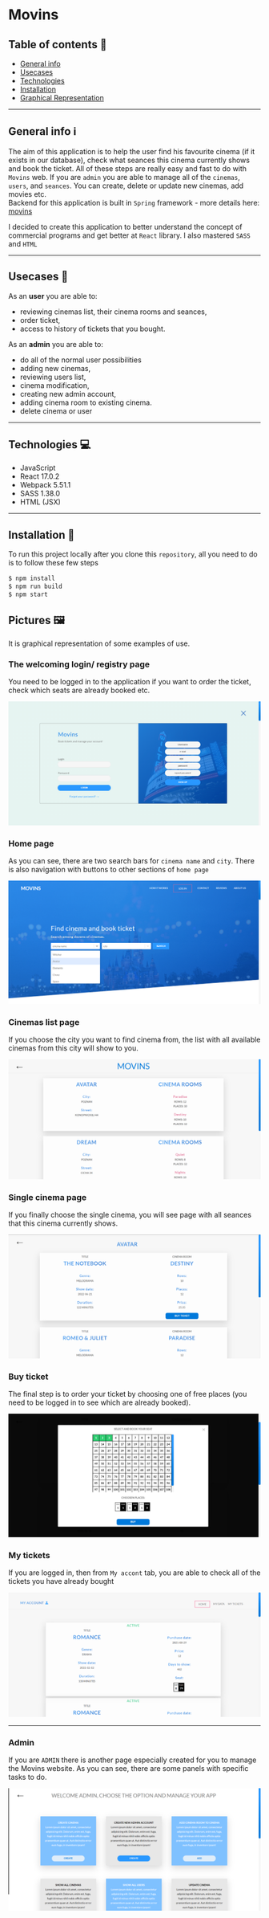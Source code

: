 # Movins

## Table of contents :notebook:
* [General info](#general-info-information_source)
* [Usecases](#usecases-briefcase)
* [Technologies](#technologies-computer)
* [Installation](#installation-hammer)
* [Graphical Representation](#pictures-framed_picture)
***

## General info :information_source:

The aim of this application is to help the user find his favourite cinema 
(if it exists in our database), check what seances this cinema currently shows and book 
the ticket. All of these steps are really easy and fast to do with `Movins` web.
If you are `admin` you are able to manage all of the `cinemas`, `users`, and `seances`. You can create, delete or update new cinemas, add movies etc.  
Backend for this application is built in `Spring` framework - more details here: [movins](https://github.com/Jankaz2/movins/blob/master/README.md) 

I decided to create this application to better understand the concept of commercial 
programs and get better at `React` library. I also mastered `SASS` and `HTML`  

***

## Usecases :briefcase:
As an **user** you are able to:
 - reviewing cinemas list, their cinema rooms and seances,
 - order ticket,
 - access to history of tickets that you bought.

As an **admin** you are able to:
 - do all of the normal user possibilities
 - adding new cinemas,
 - reviewing users list,
 - cinema modification,
 - creating new admin account,
 - adding cinema room to existing cinema.
 - delete cinema or user

***

## Technologies :computer:

- JavaScript
- React 17.0.2
- Webpack 5.51.1
- SASS 1.38.0
- HTML (JSX)

***

## Installation :hammer:
To run this project locally after you clone this `repository`, all you need to do is to follow these few steps
```angular2html
$ npm install
$ npm run build
$ npm start
```

## Pictures :framed_picture:

It is graphical representation of some examples of use.

### The welcoming login/ registry page
You need to be logged in to the application if you want to order the ticket,
check which seats are already booked etc.  

![login-page](images-readme/login-page.png)  

### Home page
As you can see, there are two search bars for `cinema name` and `city`.
There is also navigation with buttons to other sections of `home page`  

![home-page](images-readme/home-page.png)

### Cinemas list page
If you choose the city you want to find cinema from, the list with all available
cinemas from this city will show to you.  

![cinemas-list](images-readme/cinemas-list.png)

### Single cinema page

If you finally choose the single cinema, you will see page with all seances
that this cinema currently shows.  


![single-cinema](images-readme/single-cinema.png)

### Buy ticket

The final step is to order your ticket by choosing one of free places
(you need to be logged in to see which are already booked).  

![buy-ticket](images-readme/buy-ticket.png)

### My tickets

If you are logged in, then from `My accont` tab, you are able to check all of 
the tickets you have already bought

![my-tickets](images-readme/my-tickets.png)

***
### Admin
If you are `ADMIN` there is another page especially created for you to manage the Movins website.
As you can see, there are some panels with specific tasks to do.

![admin-page](images-readme/admin-page.png)
